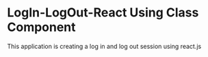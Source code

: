 # LogIn-LogOut-React Using Class Component
 This application is creating a log in and log out session using react.js
